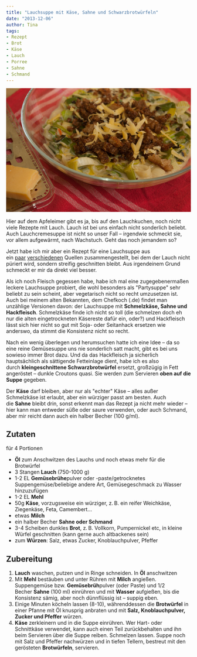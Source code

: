 ```yaml
---
title: "Lauchsuppe mit Käse, Sahne und Schwarzbrotwürfeln"
date: "2013-12-06" 
author: Tina
tags:
- Rezept
- Brot
- Käse
- Lauch
- Porree
- Sahne
- Schmand
---
```

![Lauchsuppe](images/lauchsuppe.jpg)

Hier auf dem Apfeleimer gibt es ja, bis auf den Lauchkuchen, noch nicht viele Rezepte mit Lauch. Lauch ist bei uns einfach nicht sonderlich beliebt. Auch Lauchcremesuppe ist nicht so unser Fall – irgendwie schmeckt sie, vor allem aufgewärmt, nach Wachstuch. Geht das noch jemandem so?

Jetzt habe ich mir aber ein Rezept für eine Lauchsuppe aus ein [paar](http://www.kuechengoetter.de/rezepte/Suppen/Lauch-Kaese-Suppe-mit-Brot-6112924.html) [verschiedenen](http://barbaras-spielwiese.blogspot.de/2008/01/lauchsuppe-mit-walnuss-crotons.html) Quellen zusammengestellt, bei dem der Lauch nicht püriert wird, sondern streifig geschnitten bleibt. Aus irgendeinem Grund schmeckt er mir da direkt viel besser.

Als ich noch Fleisch gegessen habe, habe ich mal eine zugegebenermaßen leckere Lauchsuppe probiert, die wohl besonders als "Partysuppe" sehr beliebt zu sein scheint, aber vegetarisch nicht so recht umzusetzen ist. Auch bei meinem alten Bekannten, dem Chefkoch (.de) findet man unzählige Versionen davon: der Lauchsuppe mit **Schmelzkäse, Sahne und Hackfleisch**. Schmelzkäse finde ich nicht so toll (die schmelzen doch eh nur die alten eingetrockneten Käsereste dafür ein, oder?) und Hackfleisch lässt sich hier nicht so gut mit Soja- oder Seitanhack ersetzen wie anderswo, da stimmt die Konsistenz nicht so recht.

Nach ein wenig überlegen und herumsuchen hatte ich eine Idee – da so eine reine Gemüsesuppe uns nie sonderlich satt macht, gibt es bei uns sowieso immer Brot dazu. Und da das Hackfleisch ja sicherlich hauptsächlich als sättigende Fetteinlage dient, habe ich es also durch **kleingeschnittene Schwarzbrotwürfel** ersetzt, großzügig in Fett angeröstet – dunkle Croutons quasi. Sie werden zum Servieren **oben auf die Suppe** gegeben.

Der **Käse** darf bleiben, aber nur als "echter" Käse – alles außer Schmelzkäse ist erlaubt, aber ein würziger passt am besten. Auch die **Sahne** bleibt drin, sonst erkennt man das Rezept ja nicht mehr wieder – hier kann man entweder süße oder saure verwenden, oder auch Schmand, aber mir reicht dann auch ein halber Becher (100 g/ml).

## Zutaten

für 4 Portionen

- **Öl** zum Anschwitzen des Lauchs und noch etwas mehr für die Brotwürfel
- 3 Stangen **Lauch** (750-1000 g)
- 1-2 EL **Gemüsebrühe**pulver oder -paste/getrocknetes Suppengemüse/beliebige andere Art, Gemüsegeschmack zu Wasser hinzuzufügen
- 1-2 EL **Mehl**
- 50g **Käse**, vorzugsweise ein würziger, z. B. ein reifer Weichkäse, Ziegenkäse, Feta, Camembert...
- etwas **Milch**
- ein halber Becher **Sahne oder Schmand**
- 3-4 Scheiben dunkles **Brot**, z. B. Vollkorn, Pumpernickel etc, in kleine Würfel geschnitten (kann gerne auch altbackenes sein)
- zum **Würzen**: Salz, etwas Zucker, Knoblauchpulver, Pfeffer

## Zubereitung

1. **Lauch** waschen, putzen und in Ringe schneiden. In **Öl** anschwitzen
2. Mit **Mehl** bestäuben und unter Rühren mit **Milch** angießen. Suppengemüse bzw. **Gemüsebrüh**pulver (oder Paste) und 1/2 Becher **Sahne** (100 ml) einrühren und mit **Wasser** aufgießen, bis die Konsistenz sämig, aber noch dünnflüssig ist – suppig eben.
3. Einige Minuten köcheln lassen (8-10), währenddessen die **Brotwürfel** in einer Pfanne mit Öl knusprig anbraten und mit **Salz, Knoblauchpulver, Zucker und Pfeffer** würzen.
4. **Käse** zerkleinern und in die Suppe einrühren. Wer Hart- oder Schnittkäse verwendet, kann auch einen Teil zurückbehalten und ihn beim Servieren über die Suppe reiben. Schmelzen lassen. Suppe noch mit Salz und Pfeffer nachwürzen und in tiefen Tellern, bestreut mit den gerösteten **Brotwürfeln**, servieren.

